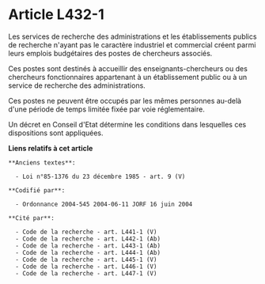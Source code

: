 # Article L432-1

Les services de recherche des administrations et les établissements publics de recherche n'ayant pas le caractère industriel
et commercial créent parmi leurs emplois budgétaires des postes de chercheurs associés.

Ces postes sont destinés à accueillir des enseignants-chercheurs ou des chercheurs fonctionnaires appartenant à un
établissement public ou à un service de recherche des administrations.

Ces postes ne peuvent être occupés par les mêmes personnes au-delà d'une période de temps limitée fixée par voie
réglementaire.

Un décret en Conseil d'Etat détermine les conditions dans lesquelles ces dispositions sont appliquées.

**Liens relatifs à cet article**

	**Anciens textes**:

	  - Loi n°85-1376 du 23 décembre 1985 - art. 9 (V)

	**Codifié par**:

	  - Ordonnance 2004-545 2004-06-11 JORF 16 juin 2004

	**Cité par**:

	  - Code de la recherche - art. L441-1 (V)
	  - Code de la recherche - art. L442-1 (Ab)
	  - Code de la recherche - art. L443-1 (Ab)
	  - Code de la recherche - art. L444-1 (Ab)
	  - Code de la recherche - art. L445-1 (V)
	  - Code de la recherche - art. L446-1 (V)
	  - Code de la recherche - art. L447-1 (V)
